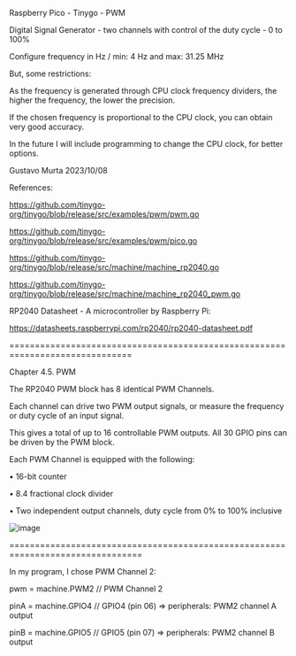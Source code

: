 Raspberry Pico - Tinygo - PWM 

Digital Signal Generator - two channels with control of the duty cycle - 0 to 100% 

Configure frequency in Hz / min: 4 Hz and max: 31.25 MHz

But, some restrictions: 

As the frequency is generated through CPU clock frequency dividers, the higher the frequency, the lower the precision.

If the chosen frequency is proportional to the CPU clock, you can obtain very good accuracy.

In the future I will include programming to change the CPU clock, for better options.

Gustavo Murta 2023/10/08

References:

https://github.com/tinygo-org/tinygo/blob/release/src/examples/pwm/pwm.go

https://github.com/tinygo-org/tinygo/blob/release/src/examples/pwm/pico.go

https://github.com/tinygo-org/tinygo/blob/release/src/machine/machine_rp2040.go

https://github.com/tinygo-org/tinygo/blob/release/src/machine/machine_rp2040_pwm.go

RP2040 Datasheet - A microcontroller by Raspberry Pi:

https://datasheets.raspberrypi.com/rp2040/rp2040-datasheet.pdf

==============================================================================

Chapter 4.5. PWM 

The RP2040 PWM block has 8 identical PWM Channels. 

Each channel can drive two PWM output signals, or measure the frequency or duty cycle of an input signal.

This gives a total of up to 16 controllable PWM outputs. All 30 GPIO pins can be driven by the PWM block.

Each PWM Channel is equipped with the following:

• 16-bit counter

• 8.4 fractional clock divider

• Two independent output channels, duty cycle from 0% to 100% inclusive

![image](https://github.com/Gustavomurta/tinyGo_my_experiments/assets/4587366/b5ea8897-5f1b-49bd-b195-0381b2e7086a)




================================================================================

In my program, I chose PWM Channel 2:

pwm  = machine.PWM2  // PWM Channel 2

pinA = machine.GPIO4 // GPIO4 (pin 06) =>  peripherals: PWM2 channel A output

pinB = machine.GPIO5 // GPIO5 (pin 07) =>  peripherals: PWM2 channel B output
